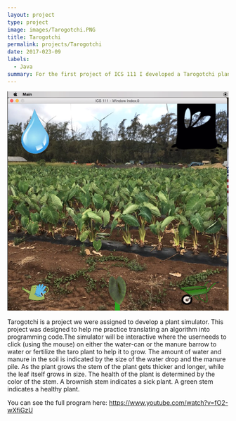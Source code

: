 ```yaml
---
layout: project
type: project
image: images/Tarogotchi.PNG
title: Tarogotchi
permalink: projects/Tarogotchi
date: 2017-023-09
labels:
  - Java
summary: For the first project of ICS 111 I developed a Tarogotchi plant simulator. 
---
```


<img class="ui medium right floated rounded image" src="/images/Tarogotchi.PNG">

Tarogotchi is a project we were assigned to develop a plant simulator. This project was designed to help me practice translating an algorithm into programming code.The simulator will be interactive where the userneeds to click (using the mouse) on either the water-can or the manure barrow to water or fertilize the taro plant to help it to grow. The amount of water and manure in the soil is indicated by the size of the water drop and the manure pile. As the plant grows the stem of the plant gets thicker and longer, while the leaf itself grows in size. The health of the plant is determined by the color of the stem. A brownish stem indicates a sick plant. A green stem indicates a healthy plant.

You can see the full program here: https://www.youtube.com/watch?v=fO2-wXfiGzU
